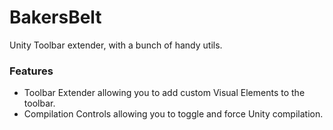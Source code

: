 # BakersBelt
Unity Toolbar extender, with a bunch of handy utils.

### Features
- Toolbar Extender allowing you to add custom Visual Elements to the toolbar.
- Compilation Controls allowing you to toggle and force Unity compilation.
